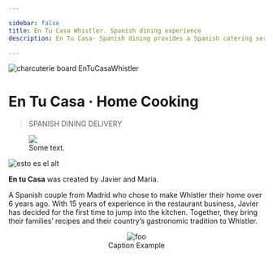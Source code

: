 ```yaml
---

sidebar: false
title: En Tu Casa Whistler. Spanish dining experience
description: En Tu Casa- Spanish dining provides a Spanish catering service along the Sea to Sky corridor and a daily delivery services within Whistler.

---
```

![charcuterie board EnTuCasaWhistler](/img/EnTuCasa-Charcuterie-3.jpg)


# En Tu Casa · Home Cooking

> SPANISH DINING DELIVERY

<figure class="full-width-img">
  <img src="https://s3-us-west-2.amazonaws.com/s.cdpn.io/3/hero.jpg">
  <figcaption>Some text.</figcaption>
</figure>

![esto es el alt](/img/home/map.png)

**En tu Casa** was created by Javier and Maria.

A Spanish couple from Madrid who chose to make Whistler their home over 6 years ago.  With 15 years of experience in the restaurant business, Javier has decided for the first time to jump into the kitchen. Together, they bring their families’ recipes and their country’s gastronomic tradition to Whistler.

<!--<img :src="$withBase('/img/home/map.png')" alt="foo" >-->

<figure style="text-align: center">
  <img :src="$withBase('/img/home/map.png')" alt="foo" >
  <figcaption>Caption Example</figcaption>
</figure>
